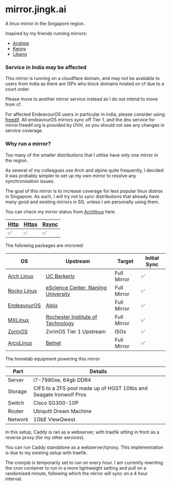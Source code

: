 
# mirror.jingk.ai

A linux mirror in the Singapore region.

Inspired by my friends running mirrors:
- [Andrew](https://mirror.0x.sg) 
- [Kenny](https://mirror.aktkn.sg) 
- [Likang](https://mirror.kst.asia/)

### Service in India may be affected

This mirror is running on a cloudflare domain, and may not be avaliable to users from India as there are ISPs who block domains hosted on cf due to a court order.

Please move to another mirror service instead as I do not intend to move from cf.

For affected EndeavourOS users in particular in india, please consider using [freedif](mirror.freedif.org). All endeavourOS mirrors sync off Tier 1, and the dns service for mirror.freedif.org is provided by OVH, so you should not see any changes in service coverage.


### Why run a mirror?

Too many of the smaller distributions that I utilise have only one mirror in the region. 

As several of my colleagues use Arch and alpine quite frequently, I decided it was probably simpler to set up my own mirror to resolve any synchronisation issues.

The goal of this mirror is to increase coverage for less popular linux distros in Singapore. As such, I will try not to sync distributions that already have many good and existing mirrors in SG, unless I am personally using them.

You can check my mirror status from [Archlinux](https://archlinux.org/mirrors/jingk.ai/) here.

| [Http](http://mirror.jingk.ai)  | [Https](https://mirror.jingk.ai) | [Rsync](rsync://mirror.jingk.ai) |
| ------------- | ------------- | ------------- | 
| :white_check_mark:	 | :white_check_mark:	 | :white_check_mark: | 

The following packages are mirrored:

| OS  | Upstream |  Target  |   Initial Sync  | 
| ------------- | ------------- |  ------------- |  ------------- | 
| [Arch Linux](https://archlinux.org) | [UC Berkerly](https://archlinux.org/mirrors/ocf.berkeley.edu/) |  Full Mirror | ✅ |
| [Rocky Linux](https://rockylinux.org) | [eScience Center, Nanjing University](https://mirrors.nju.edu.cn/rocky) | Full Mirror | ✅ | 
| [EndeavourOS](https://endeavouros.com) | [Alpix](https://mirror.alpix.eu/endeavouros/) | Full Mirror | ✅ | 
| [MXLinux](https://mxlinux.org/) | [Rochester Institute of Technology](https://mirrors.rit.edu/mxlinux/) | Full Mirror | ✅ | 
| [ZorinOS](https://zorin.com/os/) | ZorinOS Tier 1 Upstream | ISOs | ✅ |
| [ArcoLinux](https://archolinux.com) | [Belnet](ftp://ftp.belnet.be ) | Full Mirror | ✅ | 

The homelab equipment powering this mirror

| Part  | Details | 
| ------------- | ------------- | 
| Server | i7-7980xe, 64gb DDR4 | 
| Storage | CIFS to a ZFS pool made up of HGST 10tbs and Seagate Ironwolf Pros | 
| Switch | Cisco SG300-10P | 
| Router | Ubiqutti Dream Machine | 
| Network | 1GbE ViewQwest | 

In this setup, Caddy is ran as a webserver, with traefik sitting in front as a reverse proxy (for my other services).

You can run Caddy standalone as a webserver/rproxy. This implementation is due to my existing setup with traefik.

The cronjob is temporarily set to run on every hour. I am currently rewriting the cron container to run in a more lightweight setting and pull on a randomised minute, following which the mirror will sync on a 4 hour interval.
